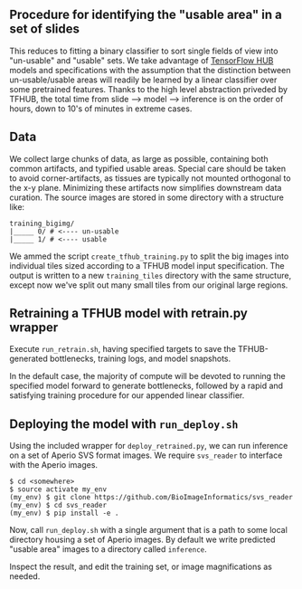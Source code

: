 ## Procedure for identifying the "usable area" in a set of slides

This reduces to fitting a binary classifier to sort single fields of view into "un-usable" and "usable" sets.
We take advantage of [TensorFlow HUB](https://tfhub.dev) models and specifications with the assumption that the distinction between un-usable/usable areas will readily be learned by a linear classifier over some pretrained features.
Thanks to the high level abstraction priveded by TFHUB, the total time from slide --> model --> inference is on the order of hours, down to 10's of minutes in extreme cases.

## Data
We collect large chunks of data, as large as possible, containing both common artifacts, and typified usable areas.
Special care should be taken to avoid corner-artifacts, as tissues are typically not mounted orthogonal to the x-y plane.
Minimizing these artifacts now simplifies downstream data curation.
The source images are stored in some directory with a structure like:

```
training_bigimg/
|_____ 0/ # <---- un-usable
|_____ 1/ # <---- usable
```

We ammed the script `create_tfhub_training.py` to split the big images into individual tiles sized according to a TFHUB model input specification.
The output is written to a new `training_tiles` directory with the same structure, except now we've split out many small tiles from our original large regions.

## Retraining a TFHUB model with retrain.py wrapper
Execute `run_retrain.sh`, having specified targets to save the TFHUB-generated bottlenecks, training logs, and model snapshots.

In the default case, the majority of compute will be devoted to running the specified model forward to generate bottlenecks, followed by a rapid and satisfying training procedure for our appended linear classifier.

## Deploying the model with `run_deploy.sh`
Using the included wrapper for `deploy_retrained.py`, we can run inference on a set of Aperio SVS format images.
We require `svs_reader` to interface with the Aperio images. 

```
$ cd <somewhere>
$ source activate my_env
(my_env) $ git clone https://github.com/BioImageInformatics/svs_reader
(my_env) $ cd svs_reader
(my_env) $ pip install -e .
```

Now, call `run_deploy.sh` with a single argument that is a path to some local directory housing a set of Aperio images.
By default we write predicted "usable area" images to a directory called `inference`. 

Inspect the result, and edit the training set, or image magnifications as needed.
